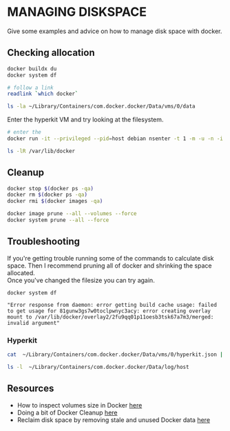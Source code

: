 # MANAGING DISKSPACE

Give some examples and advice on how to manage disk space with docker.  

## Checking allocation

```sh
docker buildx du
docker system df

# follow a link
readlink `which docker`

ls -la ~/Library/Containers/com.docker.docker/Data/vms/0/data
```

Enter the hyperkit VM and try looking at the filesystem.  

```sh
# enter the 
docker run -it --privileged --pid=host debian nsenter -t 1 -m -u -n -i sh

ls -lR /var/lib/docker
```

## Cleanup

```sh
docker stop $(docker ps -qa)
docker rm $(docker ps -qa)
docker rmi $(docker images -qa)

docker image prune --all --volumes --force
docker system prune --all --force
```

## Troubleshooting

If you're getting trouble running some of the commands to calculate disk space. Then I recommend pruning all of docker and shrinking the space allocated.  
Once you've changed the filesize you can try again.  

```log
docker system df

"Error response from daemon: error getting build cache usage: failed to get usage for 81gunw3gs7w0toclpwnyc3acy: error creating overlay mount to /var/lib/docker/overlay2/2fu9qq01p11oesb3tsk67a7m3/merged: invalid argument"
```

### Hyperkit

```sh
cat  ~/Library/Containers/com.docker.docker/Data/vms/0/hyperkit.json | jq .

ls -l  ~/Library/Containers/com.docker.docker/Data/log/host
```

## Resources

* How to inspect volumes size in Docker [here](https://medium.com/homullus/how-to-inspect-volumes-size-in-docker-de1068d57f6b)
* Doing a bit of Docker Cleanup [here](https://nodogmablog.bryanhogan.net/2021/11/doing-a-bit-of-docker-cleanup/)
* Reclaim disk space by removing stale and unused Docker data [here](https://medium.com/@alexeysamoshkin/reclaim-disk-space-by-removing-stale-and-unused-docker-data-a4c3bd1e4001)  
